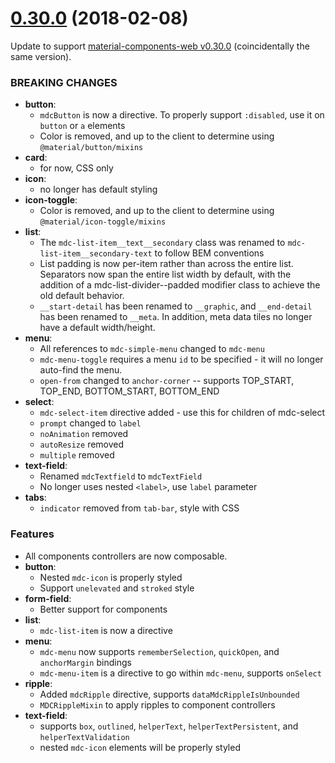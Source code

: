 <a name="0.30.0"></a>
# [0.30.0](https://github.com/fintechstudios/angularjs-mdc/compare/v0.29.0...v0.30.0) (2018-02-08)

Update to support [material-components-web v0.30.0](https://github.com/material-components/material-components-web/tree/v0.30.0)
 (coincidentally the same version).

### BREAKING CHANGES
* **button**:
    * `mdcButton` is now a directive. To properly support `:disabled`, use it on `button` or `a` elements
    * Color is removed, and up to the client to determine using `@material/button/mixins`
* **card**:
    * for now, CSS only
* **icon**:
    * no longer has default styling
* **icon-toggle**:
    * Color is removed, and up to the client to determine using `@material/icon-toggle/mixins`
* **list**:
    * The `mdc-list-item__text__secondary` class was renamed to `mdc-list-item__secondary-text` to follow BEM conventions
    * List padding is now per-item rather than across the entire list. Separators now span the entire list width
      by default, with the addition of a mdc-list-divider--padded modifier class to achieve the old default behavior.
    * `__start-detail` has been renamed to `__graphic`, and `__end-detail` has been renamed to `__meta`.
      In addition, meta data tiles no longer have a default width/height.
* **menu**:
    * All references to `mdc-simple-menu` changed to `mdc-menu`
    * `mdc-menu-toggle` requires a menu `id` to be specified - it will no longer auto-find the menu.
    * `open-from` changed to `anchor-corner` -- supports TOP_START, TOP_END, BOTTOM_START, BOTTOM_END
* **select**:
    * `mdc-select-item` directive added - use this for children of mdc-select
    * `prompt` changed to `label`
    * `noAnimation` removed
    * `autoResize` removed
    * `multiple` removed
* **text-field**:
    * Renamed `mdcTextfield` to `mdcTextField`
    * No longer uses nested `<label>`, use `label` parameter
* **tabs**:
    * `indicator` removed from `tab-bar`, style with CSS

### Features
* All components controllers are now composable.
* **button**:
    * Nested `mdc-icon` is properly styled
    * Support `unelevated` and `stroked` style
* **form-field**:
    * Better support for components
* **list**:
    * `mdc-list-item` is now a directive
* **menu**:
    * `mdc-menu` now supports `rememberSelection`, `quickOpen`, and `anchorMargin` bindings
    * `mdc-menu-item` is a directive to go within `mdc-menu`, supports `onSelect`
* **ripple**:
    * Added `mdcRipple` directive, supports `dataMdcRippleIsUnbounded`
    * `MDCRippleMixin` to apply ripples to component controllers
* **text-field**:
    * supports `box`, `outlined`, `helperText`, `helperTextPersistent`, and `helperTextValidation`
    * nested `mdc-icon` elements will be properly styled